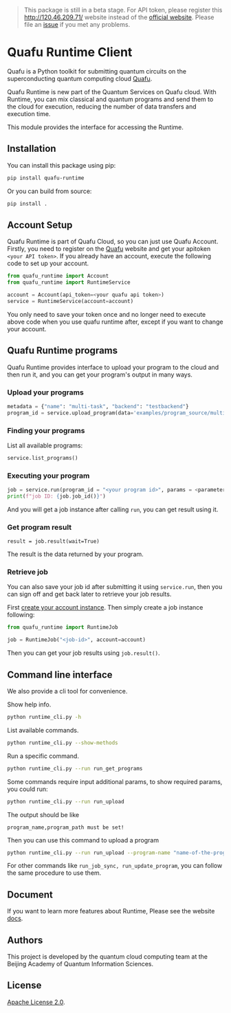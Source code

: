 > This package is still in a beta stage. For API token, please register this http://120.46.209.71/ website instead of the [official website](https://quafu.baqis.ac.cn/). Please file an [issue](https://github.com/ScQ-Cloud/quafu-runtime/issues) if you met any problems.

# Quafu Runtime Client


Quafu is a Python toolkit for submitting quantum circuits on the superconducting quantum computing cloud [Quafu](http://quafu.baqis.ac.cn/).

Quafu Runtime is new part of the Quantum Services on Quafu cloud. With Runtime, you can mix classical and quantum programs and send them to the cloud for execution, reducing the number of data transfers and execution time.

This module provides the interface for accessing the Runtime.

## Installation

You can install this package using pip:

```bash
pip install quafu-runtime
```

Or you can build from source:

```bash
pip install .
```


## Account Setup

Quafu Runtime is part of Quafu Cloud, so you can just use Quafu Account. Firstly, you need to register on the [Quafu](http://quafu.baqis.ac.cn/) website and get your apitoken `<your API token>`. If you already have an account, execute the following code to set up your account.

```python
from quafu_runtime import Account
from quafu_runtime import RuntimeService

account = Account(api_token=<your quafu api token>)
service = RuntimeService(account=account)
```

You only need to save your token once and no longer need to execute above code when you use quafu runtime after, except if you want to change your account.



## Quafu Runtime programs

Quafu Runtime provides interface to upload your program to the cloud and then run it, and you can get your program's output in many ways.

### Upload your programs
```python
metadata = {"name": "multi-task", "backend": "testbackend"}
program_id = service.upload_program(data='examples/program_source/multi-task.py', metadata=metadata)
```

### Finding your programs

List all available programs:

```python
service.list_programs()
```

### Executing your program

```python
job = service.run(program_id = "<your program id>", params = <parameters of program>)
print(f"job ID: {job.job_id()}")
```

And you will get a job instance after calling `run`, you can get result using it.

### Get program result

```
result = job.result(wait=True)
```

The result is the data returned by your program.

### Retrieve job

You can also save your job id after submitting it using `service.run`, then you can sign off and get back later to retrieve your job results.

First [create your account instance](#account-setup). Then simply create a job instance following:

```python
from quafu_runtime import RuntimeJob

job = RuntimeJob("<job-id>", account=account)
```

Then you can get your job results using `job.result()`.


## Command line interface
We also provide a cli tool for convenience.


Show help info.
```bash
python runtime_cli.py -h
```

List available commands.
```bash
python runtime_cli.py --show-methods
```

Run a specific command.

```bash
python runtime_cli.py --run run_get_programs
```

Some commands require input additional params, to show required params, you could run:

```bash
python runtime_cli.py --run run_upload
```

The output should be like
```
program_name,program_path must be set!
```

Then you can use this command to upload a program
```bash
python runtime_cli.py --run run_upload --program-name "name-of-the-program" --program-path path/to/this/program
```

For other commands like `run_job_sync, run_update_program`, you can follow the same procedure to use them.


## Document

If you want to learn more features about Runtime, Please see the website [docs](https://scq-cloud.github.io/).


## Authors

This project is developed by the quantum cloud computing team at the Beijing Academy of Quantum Information Sciences.



## License

[Apache License 2.0](https://github.com/Qiskit/qiskit-ibm-runtime/blob/main/LICENSE.txt).
